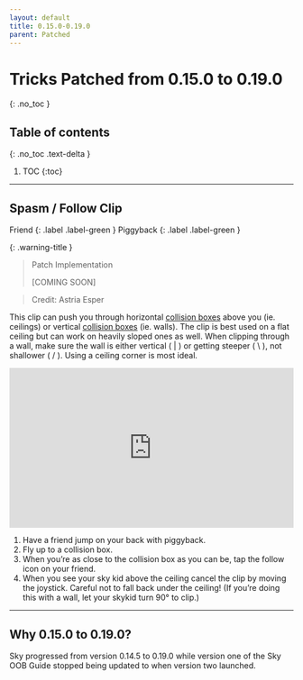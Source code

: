 ```yaml
---
layout: default
title: 0.15.0-0.19.0
parent: Patched
---
```


# Tricks Patched from 0.15.0 to 0.19.0
{: .no_toc }

## Table of contents
{: .no_toc .text-delta }

1. TOC
{:toc}

---

## Spasm / Follow Clip

Friend
{: .label .label-green }
Piggyback
{: .label .label-green }

{: .warning-title }
> Patch Implementation
>
> [COMING SOON]

> Credit: Astria Esper

This clip can push you through horizontal [collision boxes](../terms-and-methods/#collision-boxes) above you (ie. ceilings) or vertical [collision boxes](../terms-and-methods/#collision-boxes) (ie. walls). The clip is best used on a flat ceiling but can work on heavily sloped ones as well. When clipping through a wall, make sure the wall is either vertical ( \| ) or getting steeper ( \ ), not shallower ( / ). Using a ceiling corner is most ideal.

<div style="width:100%;height:0px;position:relative;padding-bottom:56.250%;"><iframe src="https://streamable.com/e/h283uc?loop=0" frameborder="0" width="100%" height="100%" allowfullscreen style="width:100%;height:100%;position:absolute;left:0px;top:0px;overflow:hidden;"></iframe></div>

1. Have a friend jump on your back with piggyback.
2. Fly up to a collision box.
3. When you’re as close to the collision box as you can be, tap the follow icon on your friend.
4. When you see your sky kid above the ceiling cancel the clip by moving the joystick. Careful not to fall back under the ceiling! (If you’re doing this with a wall, let your skykid turn 90° to clip.)

---

## Why 0.15.0 to 0.19.0?

Sky progressed from version 0.14.5 to 0.19.0 while version one of the Sky OOB Guide stopped being updated to when version two launched.
